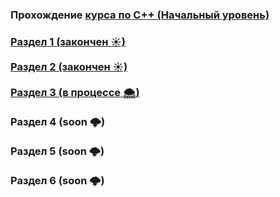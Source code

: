 <h3>Прохождение <a href="https://stepik.org/course/7">курса по C++ (Начальный уровень)</a><h3>
<h><a href="https://github.com/Ali-Alibekovich/Cpp_on_stepic__entry_level__/tree/master/Section_1">Раздел 1 (закончен &#9728;)</a></h><br><br>
<h><a href="https://github.com/Ali-Alibekovich/Cpp_on_stepic__entry_level__/tree/master/Section_2">Раздел 2 (закончен &#9728;)</a></h><br><br>
<h><a href="https://github.com/Ali-Alibekovich/Cpp_on_stepic__entry_level__/tree/master/Section_3">Раздел 3 (в процессе &#127784;)</a></h><br><br>
<h>Раздел 4 (soon &#127785;)</h><br><br>
<h>Раздел 5 (soon &#127785;)</h><br><br>
<h>Раздел 6 (soon &#127785;)</h><br><br>
